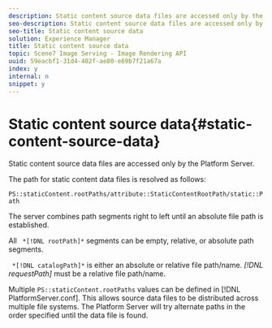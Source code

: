 ```yaml
---
description: Static content source data files are accessed only by the Platform Server.
seo-description: Static content source data files are accessed only by the Platform Server.
seo-title: Static content source data
solution: Experience Manager
title: Static content source data
topic: Scene7 Image Serving - Image Rendering API
uuid: 59eacbf1-31d4-402f-ae80-e69b7f21a67a
index: y
internal: n
snippet: y
---
```


# Static content source data{#static-content-source-data}

Static content source data files are accessed only by the Platform Server.

 The path for static content data files is resolved as follows:

`PS::staticContent.rootPaths/attribute::StaticContentRootPath/static::Path`

The server combines path segments right to left until an absolute file path is established.

All ` *[!DNL rootPath]*` segments can be empty, relative, or absolute path segments.

` *[!DNL catalogPath]*` is either an absolute or relative file path/name. *[!DNL requestPath]* must be a relative file path/name.

Multiple `PS::staticContent.rootPaths` values can be defined in [!DNL PlatformServer.conf]. This allows source data files to be distributed across multiple file systems. The Platform Server will try alternate paths in the order specified until the data file is found. 
